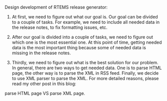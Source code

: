 Design development of RTEMS release generator:

1.	At first, we need to figure out what our goal is. Our goal can be divided to a couple of tasks. For example, we need to include all needed data in the release notes, to fix formatting issues, etc.

2.	After our goal is divided into a couple of tasks, we need to figure out which one is the most essential one. At this point of time, getting needed data is the most important thing because some of needed data is missing in the release notes.

3.	Thirdly, we need to figure out what is the best solution for our problem. In general, there are two ways to get needed data. One is to parse HTML page, the other way is to parse the XML in RSS feed. Finally, we decide to use XML parser to parse the XML. For more detailed reasons, please read my other post in this blog:

parse HTML page VS parse XML page.

